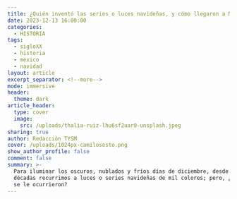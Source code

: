 ```yaml
---
title: ¿Quién inventó las series o luces navideñas, y cómo llegaron a México?
date: 2023-12-13 16:00:00
categories:
  - HISTORIA
tags:
  - sigloXX
  - historia
  - mexico
  - navidad
layout: article
excerpt_separator: <!--more-->
mode: immersive
header:
  theme: dark
article_header:
  type: cover
  image:
    src: /uploads/thalia-ruiz-lhu6sf2uar0-unsplash.jpeg
sharing: true
author: Redacción TYSM
cover: /uploads/1024px-camilosesto.png
show_author_profile: false
comment: false
summary: >-
  Para iluminar los oscuros, nublados y fríos días de diciembre, desde hace
  décadas recurrimos a luces o series navideñas de mil colores; pero, ¿a quién
  se le ocurrieron?
---
```

